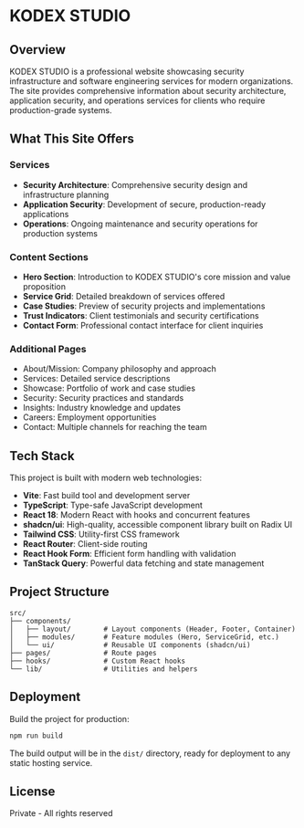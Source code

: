 # KODEX STUDIO

## Overview

KODEX STUDIO is a professional website showcasing security infrastructure and software engineering services for modern organizations. The site provides comprehensive information about security architecture, application security, and operations services for clients who require production-grade systems.

## What This Site Offers

### Services
- **Security Architecture**: Comprehensive security design and infrastructure planning
- **Application Security**: Development of secure, production-ready applications
- **Operations**: Ongoing maintenance and security operations for production systems

### Content Sections
- **Hero Section**: Introduction to KODEX STUDIO's core mission and value proposition
- **Service Grid**: Detailed breakdown of services offered
- **Case Studies**: Preview of security projects and implementations
- **Trust Indicators**: Client testimonials and security certifications
- **Contact Form**: Professional contact interface for client inquiries

### Additional Pages
- About/Mission: Company philosophy and approach
- Services: Detailed service descriptions
- Showcase: Portfolio of work and case studies
- Security: Security practices and standards
- Insights: Industry knowledge and updates
- Careers: Employment opportunities
- Contact: Multiple channels for reaching the team

## Tech Stack

This project is built with modern web technologies:

- **Vite**: Fast build tool and development server
- **TypeScript**: Type-safe JavaScript development
- **React 18**: Modern React with hooks and concurrent features
- **shadcn/ui**: High-quality, accessible component library built on Radix UI
- **Tailwind CSS**: Utility-first CSS framework
- **React Router**: Client-side routing
- **React Hook Form**: Efficient form handling with validation
- **TanStack Query**: Powerful data fetching and state management


## Project Structure

```
src/
├── components/
│   ├── layout/        # Layout components (Header, Footer, Container)
│   ├── modules/       # Feature modules (Hero, ServiceGrid, etc.)
│   └── ui/            # Reusable UI components (shadcn/ui)
├── pages/             # Route pages
├── hooks/             # Custom React hooks
└── lib/               # Utilities and helpers
```

## Deployment

Build the project for production:

```sh
npm run build
```

The build output will be in the `dist/` directory, ready for deployment to any static hosting service.

## License

Private - All rights reserved
